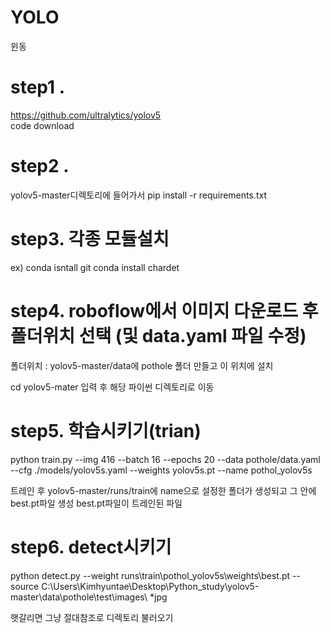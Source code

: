 # YOLO

윈동

# step1 . 
https://github.com/ultralytics/yolov5      
code download

# step2 . 
yolov5-master디렉토리에 들어가서 
pip install -r requirements.txt

# step3. 각종 모듈설치 
ex) 
conda isntall git
conda install chardet

# step4. roboflow에서 이미지 다운로드 후 폴더위치 선택 (및 data.yaml 파일 수정)
폴더위치 : yolov5-master/data에 pothole 폴더 만들고 이 위치에 설치

  cd yolov5-mater 입력 후 해당 파이썬 디렉토리로 이동

 # step5. 학습시키기(trian)     
 python train.py --img 416 --batch 16 --epochs 20 --data pothole/data.yaml --cfg ./models/yolov5s.yaml --weights yolov5s.pt --name pothol_yolov5s

 트레인 후 yolov5-master/runs/train에 
 name으로 설정한 폴더가 생성되고 그 안에 best.pt파일 생성 
 best.pt파일이 트레인된 파일

# step6. detect시키기
python detect.py --weight runs\train\pothol_yolov5s\weights\best.pt --source C:\Users\Kimhyuntae\Desktop\Python_study\yolov5-master\data\pothole\test\images\ *jpg 

햇갈리면 그냥 절대참조로 디렉토리 불러오기 

 
